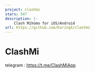 ```yaml
---
project: clashmi
stars: 547
description: |-
    Clash Mihomo for iOS/Android
url: https://github.com/KaringX/clashmi
---
```


# ClashMi
  telegram : https://t.me/ClashMiApp

